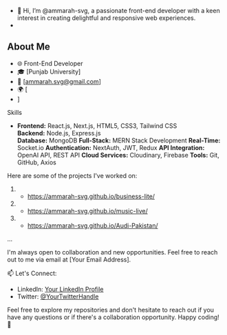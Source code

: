 - 👋 Hi, I’m @ammarah-svg, a passionate front-end developer with a keen interest in creating delightful and responsive web experiences.
- 
## About Me
- 🌐 Front-End Developer
- 🎓 [Punjab University]
- 📧 [ammarah.svg@gmail.com]
- 🌍 [
- ]

 Skills
- **Frontend:** React.js, Next.js, HTML5, CSS3, Tailwind CSS <br>
**Backend:** Node.js, Express.js <br>
**Database:** MongoDB
**Full-Stack:** MERN Stack Development
**Real-Time:** Socket.io
**Authentication:** NextAuth, JWT, Redux
**API Integration:** OpenAI API, REST API
**Cloud Services:** Cloudinary, Firebase
**Tools:** Git, GitHub, Axios

Here are some of the projects I've worked on:

1. - https://ammarah-svg.github.io/business-lite/ 
2. - https://ammarah-svg.github.io/music-live/
3. - https://ammarah-svg.github.io/Audi-Pakistan/

...

I'm always open to collaboration and new opportunities. Feel free to reach out to me via email at [Your Email Address].

📫 Let's Connect:
- LinkedIn: [Your LinkedIn Profile](https://www.linkedin.com/in/yourprofile/)
- Twitter: [@YourTwitterHandle](https://twitter.com/yourhandle)

Feel free to explore my repositories and don't hesitate to reach out if you have any questions or if there's a collaboration opportunity. Happy coding! 🚀
